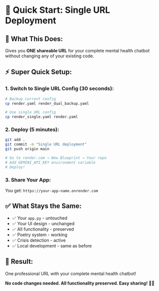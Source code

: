# 🚀 Quick Start: Single URL Deployment

## 🎯 **What This Does:**
Gives you **ONE shareable URL** for your complete mental health chatbot without changing any of your existing code.

## ⚡ **Super Quick Setup:**

### **1. Switch to Single URL Config (30 seconds):**
```bash
# Backup current config
cp render.yaml render_dual_backup.yaml

# Use single URL config
cp render_single.yaml render.yaml
```

### **2. Deploy (5 minutes):**
```bash
git add .
git commit -m "Single URL deployment"
git push origin main

# Go to render.com → New Blueprint → Your repo
# Add GEMINI_API_KEY environment variable
# Deploy!
```

### **3. Share Your App:**
You get: `https://your-app-name.onrender.com`

## ✅ **What Stays the Same:**
- ✅ Your `app.py` - untouched
- ✅ Your UI design - unchanged  
- ✅ All functionality - preserved
- ✅ Poetry system - working
- ✅ Crisis detection - active
- ✅ Local development - same as before

## 🎉 **Result:**
One professional URL with your complete mental health chatbot! 

**No code changes needed. All functionality preserved. Easy sharing!** 🌸💙
